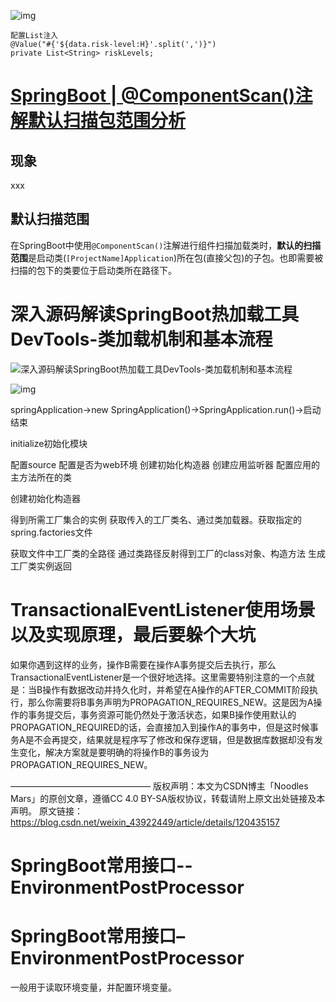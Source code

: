 

![img](https://p1-jj.byteimg.com/tos-cn-i-t2oaga2asx/gold-user-assets/2019/3/6/1694eb0f1d672339~tplv-t2oaga2asx-zoom-in-crop-mark:3024:0:0:0.awebp)





```
配置List注入
@Value("#{'${data.risk-level:H}'.split(',')}")
private List<String> riskLevels;
```



# [SpringBoot | @ComponentScan()注解默认扫描包范围分析 ](https://www.cnblogs.com/martin-1/p/16174602.html)

## 现象

xxx

## 默认扫描范围

在SpringBoot中使用`@ComponentScan()`注解进行组件扫描加载类时，**默认的扫描范围**是启动类(`[ProjectName]Application`)所在包(直接父包)的子包。也即需要被扫描的包下的类要位于启动类所在路径下。







# 深入源码解读SpringBoot热加载工具DevTools-类加载机制和基本流程

![深入源码解读SpringBoot热加载工具DevTools-类加载机制和基本流程](https://p1-juejin.byteimg.com/tos-cn-i-k3u1fbpfcp/bcde1014ab7f4b05b7a9e108f39d3067~tplv-k3u1fbpfcp-zoom-crop-mark:3024:3024:3024:1702.awebp?)

![img](https://img-blog.csdnimg.cn/20200822171431364.png?x-oss-process=image/watermark,type_ZmFuZ3poZW5naGVpdGk,shadow_10,text_aHR0cHM6Ly9ibG9nLmNzZG4ubmV0L3dlaXhpbl80MjYyMjc2OQ==,size_16,color_FFFFFF,t_70#pic_center)

springApplication->new SpringApplication()->SpringApplication.run()->启动结束





initialize初始化模块  

配置source  配置是否为web环境  创建初始化构造器  创建应用监听器  配置应用的主方法所在的类

创建初始化构造器  

得到所需工厂集合的实例  获取传入的工厂类名、通过类加载器。获取指定的spring.factories文件

获取文件中工厂类的全路径  通过类路径反射得到工厂的class对象、构造方法 生成工厂类实例返回





# TransactionalEventListener使用场景以及实现原理，最后要躲个大坑

如果你遇到这样的业务，操作B需要在操作A事务提交后去执行，那么TransactionalEventListener是一个很好地选择。这里需要特别注意的一个点就是：当B操作有数据改动并持久化时，并希望在A操作的AFTER_COMMIT阶段执行，那么你需要将B事务声明为PROPAGATION_REQUIRES_NEW。这是因为A操作的事务提交后，事务资源可能仍然处于激活状态，如果B操作使用默认的PROPAGATION_REQUIRED的话，会直接加入到操作A的事务中，但是这时候事务A是不会再提交，结果就是程序写了修改和保存逻辑，但是数据库数据却没有发生变化，解决方案就是要明确的将操作B的事务设为PROPAGATION_REQUIRES_NEW。

————————————————
版权声明：本文为CSDN博主「Noodles Mars」的原创文章，遵循CC 4.0 BY-SA版权协议，转载请附上原文出处链接及本声明。
原文链接：https://blog.csdn.net/weixin_43922449/article/details/120435157

# SpringBoot常用接口--EnvironmentPostProcessor

# SpringBoot常用接口–EnvironmentPostProcessor

一般用于读取环境变量，并配置环境变量。